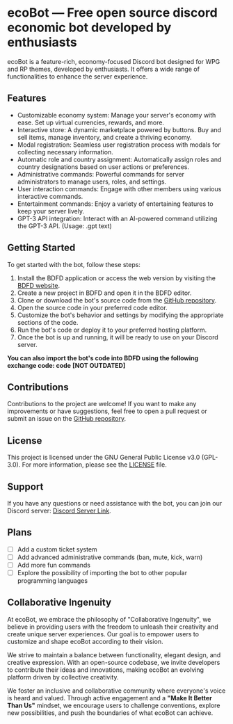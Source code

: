 # ecoBot — Free open source discord economic bot developed by enthusiasts

ecoBot is a feature-rich, economy-focused Discord bot designed for WPG and RP themes, developed by enthusiasts. It offers a wide range of functionalities to enhance the server experience. 

## Features

- Customizable economy system: Manage your server's economy with ease. Set up virtual currencies, rewards, and more.
- Interactive store: A dynamic marketplace powered by buttons. Buy and sell items, manage inventory, and create a thriving economy.
- Modal registration: Seamless user registration process with modals for collecting necessary information.
- Automatic role and country assignment: Automatically assign roles and country designations based on user actions or preferences.
- Administrative commands: Powerful commands for server administrators to manage users, roles, and settings.
- User interaction commands: Engage with other members using various interactive commands.
- Entertainment commands: Enjoy a variety of entertaining features to keep your server lively.
- GPT-3 API integration: Interact with an AI-powered command utilizing the GPT-3 API. (Usage: .gpt text)

## Getting Started

To get started with the bot, follow these steps:

1. Install the BDFD application or access the web version by visiting the [BDFD website](https://botdesignerdiscord.com/).
2. Create a new project in BDFD and open it in the BDFD editor.
3. Clone or download the bot's source code from the [GitHub repository](https://github.com/rastfimov/ecobot).
4. Open the source code in your preferred code editor.
5. Customize the bot's behavior and settings by modifying the appropriate sections of the code.
6. Run the bot's code or deploy it to your preferred hosting platform.
7. Once the bot is up and running, it will be ready to use on your Discord server.

**You can also import the bot's code into BDFD using the following exchange code: code** **[NOT OUTDATED]**
   
## Contributions

Contributions to the project are welcome! If you want to make any improvements or have suggestions, feel free to open a pull request or submit an issue on the [GitHub repository](https://github.com/rastfimov/ecobot).

## License

This project is licensed under the GNU General Public License v3.0 (GPL-3.0). For more information, please see the [LICENSE](LICENSE) file.

## Support

If you have any questions or need assistance with the bot, you can join our Discord server: [Discord Server Link](https://discord.gg/c2qXRjBzYf).

## Plans

- [ ] Add a custom ticket system
- [ ] Add advanced administrative commands (ban, mute, kick, warn)
- [ ] Add more fun commands
- [ ] Explore the possibility of importing the bot to other popular programming languages

## Collaborative Ingenuity

At ecoBot, we embrace the philosophy of "Collaborative Ingenuity", we believe in providing users with the freedom to unleash their creativity and create unique server experiences. Our goal is to empower users to customize and shape ecoBot according to their vision.

We strive to maintain a balance between functionality, elegant design, and creative expression. With an open-source codebase, we invite developers to contribute their ideas and innovations, making ecoBot an evolving platform driven by collective creativity.

We foster an inclusive and collaborative community where everyone's voice is heard and valued. Through active engagement and a **"Make It Better Than Us"** mindset, we encourage users to challenge conventions, explore new possibilities, and push the boundaries of what ecoBot can achieve.
